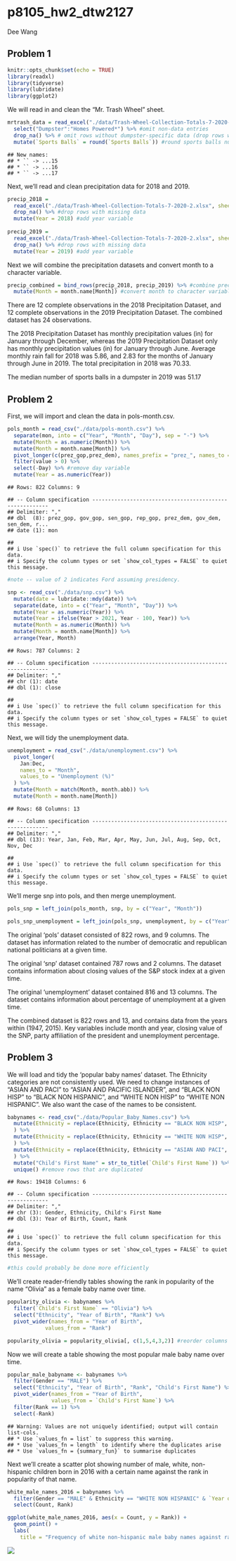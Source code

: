 p8105\_hw2\_dtw2127
================
Dee Wang

## Problem 1

``` r
knitr::opts_chunk$set(echo = TRUE)
library(readxl)
library(tidyverse)
library(lubridate)
library(ggplot2)
```

We will read in and clean the “Mr. Trash Wheel” sheet.

``` r
mrtrash_data = read_excel("./data/Trash-Wheel-Collection-Totals-7-2020-2.xlsx", sheet = "Mr. Trash Wheel", skip = 1) %>% #specify sheet to read in and skip row with graphic 
  select("Dumpster":"Homes Powered*") %>% #omit non-data entries
  drop_na() %>% # omit rows without dumpster-specific data (drop rows with missing data)
  mutate(`Sports Balls` = round(`Sports Balls`)) #round sports balls number to nearest integer
```

    ## New names:
    ## * `` -> ...15
    ## * `` -> ...16
    ## * `` -> ...17

Next, we’ll read and clean precipitation data for 2018 and 2019.

``` r
precip_2018 =
  read_excel("./data/Trash-Wheel-Collection-Totals-7-2020-2.xlsx", sheet = "2018 Precipitation", skip = 1) %>% 
  drop_na() %>% #drop rows with missing data 
  mutate(Year = 2018) #add year variable 
 
precip_2019 =
  read_excel("./data/Trash-Wheel-Collection-Totals-7-2020-2.xlsx", sheet = "2019 Precipitation", skip = 1) %>% 
  drop_na() %>% #drop rows with missing data 
  mutate(Year = 2019) #add year variable 
```

Next we will combine the precipitation datasets and convert month to a
character variable.

``` r
precip_combined = bind_rows(precip_2018, precip_2019) %>% #combine precipitation datasets
  mutate(Month = month.name[Month]) #convert month to character variable  
```

There are 12 complete observations in the 2018 Precipitation Dataset,
and 12 complete observations in the 2019 Precipitation Dataset. The
combined dataset has 24 observations.

The 2018 Precipitation Dataset has monthly precipitation values (in) for
January through December, whereas the 2019 Precipitation Dataset only
has monthly precipitation values (in) for January through June. Average
monthly rain fall for 2018 was 5.86, and 2.83 for the months of January
through June in 2019. The total precipitation in 2018 was 70.33.

The median number of sports balls in a dumpster in 2019 was 51.17

## Problem 2

First, we will import and clean the data in pols-month.csv.

``` r
pols_month = read_csv("./data/pols-month.csv") %>% 
  separate(mon, into = c("Year", "Month", "Day"), sep = "-") %>%
  mutate(Month = as.numeric(Month)) %>% 
  mutate(Month = month.name[Month]) %>% 
  pivot_longer(c(prez_gop,prez_dem), names_prefix = "prez_", names_to = "President") %>% 
  filter(value > 0) %>%
  select(-Day) %>% #remove day variable 
  mutate(Year = as.numeric(Year))
```

    ## Rows: 822 Columns: 9

    ## -- Column specification --------------------------------------------------------
    ## Delimiter: ","
    ## dbl  (8): prez_gop, gov_gop, sen_gop, rep_gop, prez_dem, gov_dem, sen_dem, r...
    ## date (1): mon

    ## 
    ## i Use `spec()` to retrieve the full column specification for this data.
    ## i Specify the column types or set `show_col_types = FALSE` to quiet this message.

``` r
#note -- value of 2 indicates Ford assuming presidency.
```

``` r
snp <- read_csv("./data/snp.csv") %>% 
  mutate(date = lubridate::mdy(date)) %>% 
  separate(date, into = c("Year", "Month", "Day")) %>% 
  mutate(Year = as.numeric(Year)) %>% 
  mutate(Year = ifelse(Year > 2021, Year - 100, Year)) %>%
  mutate(Month = as.numeric(Month)) %>%
  mutate(Month = month.name[Month]) %>%
  arrange(Year, Month) 
```

    ## Rows: 787 Columns: 2

    ## -- Column specification --------------------------------------------------------
    ## Delimiter: ","
    ## chr (1): date
    ## dbl (1): close

    ## 
    ## i Use `spec()` to retrieve the full column specification for this data.
    ## i Specify the column types or set `show_col_types = FALSE` to quiet this message.

Next, we will tidy the unemployment data.

``` r
unemployment = read_csv("./data/unemployment.csv") %>% 
  pivot_longer(
    Jan:Dec,
    names_to = "Month",
    values_to = "Unemployment (%)" 
  ) %>% 
  mutate(Month = match(Month, month.abb)) %>% 
  mutate(Month = month.name[Month])
```

    ## Rows: 68 Columns: 13

    ## -- Column specification --------------------------------------------------------
    ## Delimiter: ","
    ## dbl (13): Year, Jan, Feb, Mar, Apr, May, Jun, Jul, Aug, Sep, Oct, Nov, Dec

    ## 
    ## i Use `spec()` to retrieve the full column specification for this data.
    ## i Specify the column types or set `show_col_types = FALSE` to quiet this message.

We’ll merge snp into pols, and then merge unemployment.

``` r
pols_snp = left_join(pols_month, snp, by = c("Year", "Month"))

pols_snp_unemployment = left_join(pols_snp, unemployment, by = c("Year", "Month"))
```

The original ‘pols’ dataset consisted of 822 rows, and 9 columns. The
dataset has information related to the number of democratic and
republican national politicians at a given time.

The original ‘snp’ dataset contained 787 rows and 2 columns. The dataset
contains information about closing values of the S&P stock index at a
given time.

The original ‘unemployment’ dataset contained 816 and 13 columns. The
dataset contains information about percentage of unemployment at a given
time.

The combined dataset is 822 rows and 13, and contains data from the
years within (1947, 2015). Key variables include month and year, closing
value of the SNP, party affiliation of the president and unemployment
percentage.

## Problem 3

We will load and tidy the ‘popular baby names’ dataset. The Ethnicity
categories are not consistently used. We need to change instances of
“ASIAN AND PACI” to “ASIAN AND PACIFIC ISLANDER”, and “BLACK NON HISP”
to “BLACK NON HISPANIC”, and “WHITE NON HISP” to “WHITE NON HISPANIC”.
We also want the case of the names to be consistent.

``` r
babynames <- read_csv("./data/Popular_Baby_Names.csv") %>% 
  mutate(Ethnicity = replace(Ethnicity, Ethnicity == "BLACK NON HISP", "BLACK NON HISPANIC")
  ) %>% 
  mutate(Ethnicity = replace(Ethnicity, Ethnicity == "WHITE NON HISP", "WHITE NON HISPANIC")
  ) %>% 
  mutate(Ethnicity = replace(Ethnicity, Ethnicity == "ASIAN AND PACI", "ASIAN AND PACIFIC ISLANDER")
  ) %>% 
  mutate("Child's First Name" = str_to_title(`Child's First Name`)) %>%
  unique() #remove rows that are duplicated
```

    ## Rows: 19418 Columns: 6

    ## -- Column specification --------------------------------------------------------
    ## Delimiter: ","
    ## chr (3): Gender, Ethnicity, Child's First Name
    ## dbl (3): Year of Birth, Count, Rank

    ## 
    ## i Use `spec()` to retrieve the full column specification for this data.
    ## i Specify the column types or set `show_col_types = FALSE` to quiet this message.

``` r
#this could probably be done more efficiently
```

We’ll create reader-friendly tables showing the rank in popularity of
the name “Olivia” as a female baby name over time.

``` r
popularity_olivia <- babynames %>% 
  filter(`Child's First Name` == "Olivia") %>% 
  select("Ethnicity", "Year of Birth", "Rank") %>% 
  pivot_wider(names_from = "Year of Birth",
            values_from = "Rank") 

popularity_olivia = popularity_olivia[, c(1,5,4,3,2)] #reorder columns
```

Now we will create a table showing the most popular male baby name over
time.

``` r
popular_male_babyname <- babynames %>% 
  filter(Gender == "MALE") %>% 
  select("Ethnicity", "Year of Birth", "Rank", "Child's First Name") %>% 
  pivot_wider(names_from = "Year of Birth",
              values_from = `Child's First Name`) %>% 
  filter(Rank == 1) %>% 
  select(-Rank)
```

    ## Warning: Values are not uniquely identified; output will contain list-cols.
    ## * Use `values_fn = list` to suppress this warning.
    ## * Use `values_fn = length` to identify where the duplicates arise
    ## * Use `values_fn = {summary_fun}` to summarise duplicates

Next we’ll create a scatter plot showing number of male, white,
non-hispanic children born in 2016 with a certain name against the rank
in popularity of that name.

``` r
white_male_names_2016 = babynames %>%
  filter(Gender == "MALE" & Ethnicity == "WHITE NON HISPANIC" & `Year of Birth` == 2016) %>% 
  select(Count, Rank)

ggplot(white_male_names_2016, aes(x = Count, y = Rank)) + 
  geom_point() + 
  labs( 
    title = "Frequency of white non-hispanic male baby names against rank in 2016")
```

![](p8105_hw2_dtw2127_files/figure-gfm/unnamed-chunk-11-1.png)<!-- -->
